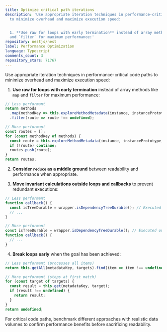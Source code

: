 ```yaml
---
title: Optimize critical path iterations
description: 'Use appropriate iteration techniques in performance-critical code paths
  to minimize overhead and maximize execution speed:


  1. **Use raw for loops with early termination** instead of array methods like `map`
  and `filter` for maximum performance:'
repository: nestjs/nest
label: Performance Optimization
language: Typescript
comments_count: 3
repository_stars: 71767
---
```


Use appropriate iteration techniques in performance-critical code paths to minimize overhead and maximize execution speed:

1. **Use raw for loops with early termination** instead of array methods like `map` and `filter` for maximum performance:

```javascript
// Less performant
return methods
  .map(methodKey => this.exploreMethodMetadata(instance, instancePrototype, methodKey))
  .filter(route => route !== undefined);

// More performant
const routes = [];
for (const methodKey of methods) {
  const route = this.exploreMethodMetadata(instance, instancePrototype, methodKey);
  if (!route) continue;
  routes.push(route);
}
return routes;
```

2. **Consider `reduce` as a middle ground** between readability and performance when appropriate.

3. **Move invariant calculations outside loops and callbacks** to prevent redundant executions:

```javascript
// Less performant
function callback() {
  const isTreeDurable = wrapper.isDependencyTreeDurable(); // Executed on each call
  // ...
}

// More performant
const isTreeDurable = wrapper.isDependencyTreeDurable(); // Executed once
function callback() {
  // ...
}
```

4. **Break loops early** when the goal has been achieved:

```javascript
// Less performant (processes all items)
return this.getAll(metadataKey, targets).find(item => item !== undefined);

// More performant (stops at first match)
for (const target of targets) {
  const result = this.get(metadataKey, target);
  if (result !== undefined) {
    return result;
  }
}
return undefined;
```

For critical code paths, benchmark different approaches with realistic data volumes to confirm performance benefits before sacrificing readability.
